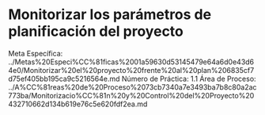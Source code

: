 # Monitorizar los parámetros de planificación del proyecto

Meta Específica: ../Metas%20Especi%CC%81ficas%2001a59630d53145479e64a6d0e43d64e0/Monitorizar%20el%20proyecto%20frente%20al%20plan%206835cf7d75ef405bb195ca9c5216564e.md
Número de Práctica: 1.1
Área de Proceso: ../A%CC%81reas%20de%20Proceso%2073cb7340a7e3493ba7b8c80a2ac773ba/Monitorizacio%CC%81n%20y%20Control%20del%20Proyecto%20432710662d134b619e76c5e620fdf2ea.md